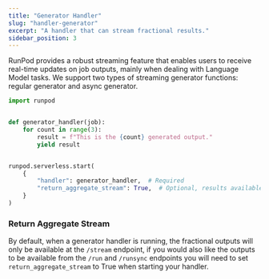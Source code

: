 ```yaml
---
title: "Generator Handler"
slug: "handler-generator"
excerpt: "A handler that can stream fractional results."
sidebar_position: 3
---
```


RunPod provides a robust streaming feature that enables users to receive real-time updates on job outputs, mainly when dealing with Language Model tasks. We support two types of streaming generator functions: regular generator and async generator.

```python
import runpod


def generator_handler(job):
    for count in range(3):
        result = f"This is the {count} generated output."
        yield result


runpod.serverless.start(
    {
        "handler": generator_handler,  # Required
        "return_aggregate_stream": True,  # Optional, results available via /run
    }
)
```

### Return Aggregate Stream

By default, when a generator handler is running, the fractional outputs will only be available at the `/stream` endpoint, if you would also like the outputs to be available from the `/run` and `/runsync` endpoints you will need to set `return_aggregate_stream` to True when starting your handler.
